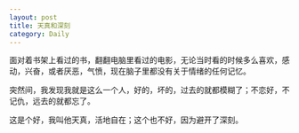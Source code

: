 ```yaml
---
layout: post
title: 天真和深刻
category: Daily
---
```


面对着书架上看过的书，翻翻电脑里看过的电影，无论当时看的时候多么喜欢，感动，兴奋，或者厌恶，气愤，现在脑子里都没有关于情绪的任何记忆。    

突然间，我发现我就是这么一个人，好的，坏的，过去的就都模糊了；不恋好，不记仇，远去的就都忘了。    

这是个好，我叫他天真，活地自在；这个也不好，因为避开了深刻。 